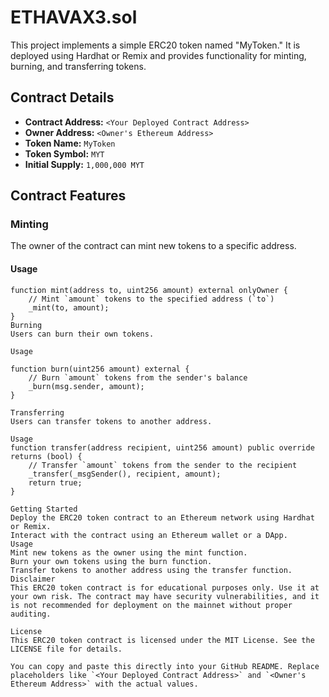 # ETHAVAX3.sol

This project implements a simple ERC20 token named "MyToken." It is deployed using Hardhat or Remix and provides functionality for minting, burning, and transferring tokens.

## Contract Details

- **Contract Address:** `<Your Deployed Contract Address>`
- **Owner Address:** `<Owner's Ethereum Address>`
- **Token Name:** `MyToken`
- **Token Symbol:** `MYT`
- **Initial Supply:** `1,000,000 MYT`

## Contract Features

### Minting

The owner of the contract can mint new tokens to a specific address.

#### Usage

```solidity
function mint(address to, uint256 amount) external onlyOwner {
    // Mint `amount` tokens to the specified address (`to`)
    _mint(to, amount);
}
Burning
Users can burn their own tokens.

Usage

function burn(uint256 amount) external {
    // Burn `amount` tokens from the sender's balance
    _burn(msg.sender, amount);
}

Transferring
Users can transfer tokens to another address.

Usage
function transfer(address recipient, uint256 amount) public override returns (bool) {
    // Transfer `amount` tokens from the sender to the recipient
    _transfer(_msgSender(), recipient, amount);
    return true;
}

Getting Started
Deploy the ERC20 token contract to an Ethereum network using Hardhat or Remix.
Interact with the contract using an Ethereum wallet or a DApp.
Usage
Mint new tokens as the owner using the mint function.
Burn your own tokens using the burn function.
Transfer tokens to another address using the transfer function.
Disclaimer
This ERC20 token contract is for educational purposes only. Use it at your own risk. The contract may have security vulnerabilities, and it is not recommended for deployment on the mainnet without proper auditing.

License
This ERC20 token contract is licensed under the MIT License. See the LICENSE file for details.

You can copy and paste this directly into your GitHub README. Replace placeholders like `<Your Deployed Contract Address>` and `<Owner's Ethereum Address>` with the actual values.
